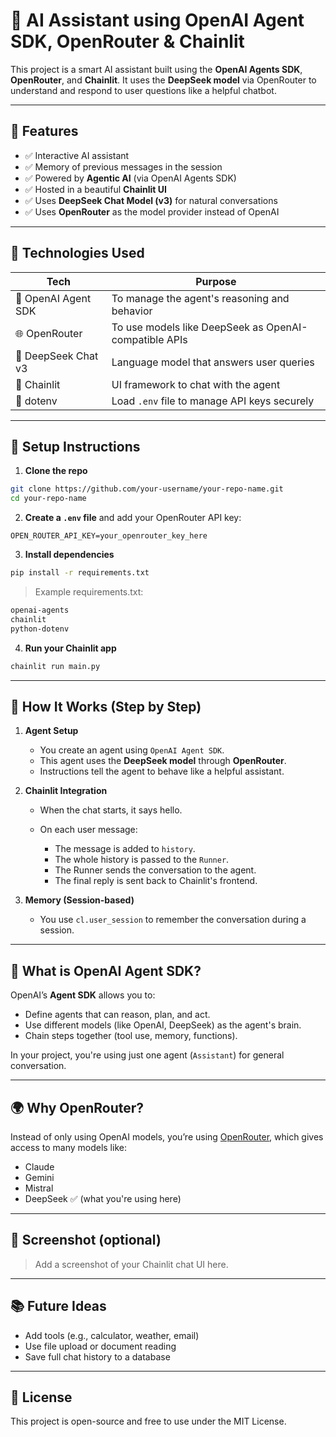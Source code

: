 # 💬 AI Assistant using OpenAI Agent SDK, OpenRouter & Chainlit

This project is a smart AI assistant built using the **OpenAI Agents SDK**, **OpenRouter**, and **Chainlit**. It uses the **DeepSeek model** via OpenRouter to understand and respond to user questions like a helpful chatbot.

---

## 🚀 Features

- ✅ Interactive AI assistant
- ✅ Memory of previous messages in the session
- ✅ Powered by **Agentic AI** (via OpenAI Agents SDK)
- ✅ Hosted in a beautiful **Chainlit UI**
- ✅ Uses **DeepSeek Chat Model (v3)** for natural conversations
- ✅ Uses **OpenRouter** as the model provider instead of OpenAI

---

## 🧠 Technologies Used

| Tech | Purpose |
|------|---------|
| 🧠 OpenAI Agent SDK | To manage the agent's reasoning and behavior |
| 🌐 OpenRouter | To use models like DeepSeek as OpenAI-compatible APIs |
| 💬 DeepSeek Chat v3 | Language model that answers user queries |
| 🧵 Chainlit | UI framework to chat with the agent |
| 🔐 dotenv | Load `.env` file to manage API keys securely |

---

## 🔧 Setup Instructions

1. **Clone the repo**

```bash
git clone https://github.com/your-username/your-repo-name.git
cd your-repo-name
````

2. **Create a `.env` file** and add your OpenRouter API key:

```
OPEN_ROUTER_API_KEY=your_openrouter_key_here
```

3. **Install dependencies**

```bash
pip install -r requirements.txt
```

> Example requirements.txt:

```txt
openai-agents
chainlit
python-dotenv
```

4. **Run your Chainlit app**

```bash
chainlit run main.py
```

---

## 🧩 How It Works (Step by Step)

1. **Agent Setup**

   * You create an agent using `OpenAI Agent SDK`.
   * This agent uses the **DeepSeek model** through **OpenRouter**.
   * Instructions tell the agent to behave like a helpful assistant.

2. **Chainlit Integration**

   * When the chat starts, it says hello.
   * On each user message:

     * The message is added to `history`.
     * The whole history is passed to the `Runner`.
     * The Runner sends the conversation to the agent.
     * The final reply is sent back to Chainlit's frontend.

3. **Memory (Session-based)**

   * You use `cl.user_session` to remember the conversation during a session.

---

## 🧠 What is OpenAI Agent SDK?

OpenAI’s **Agent SDK** allows you to:

* Define agents that can reason, plan, and act.
* Use different models (like OpenAI, DeepSeek) as the agent's brain.
* Chain steps together (tool use, memory, functions).

In your project, you're using just one agent (`Assistant`) for general conversation.

---

## 🌍 Why OpenRouter?

Instead of only using OpenAI models, you’re using [OpenRouter](https://openrouter.ai), which gives access to many models like:

* Claude
* Gemini
* Mistral
* DeepSeek ✅ (what you're using here)

---

## 📸 Screenshot (optional)

> Add a screenshot of your Chainlit chat UI here.

---

## 📚 Future Ideas

* Add tools (e.g., calculator, weather, email)
* Use file upload or document reading
* Save full chat history to a database

---

## 📄 License

This project is open-source and free to use under the MIT License.

